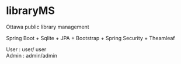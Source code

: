 # libraryMS
Ottawa public library management

Spring Boot + Sqlite + JPA + Bootstrap + Spring Security + Theamleaf

User : user/ user</br>
Admin : admin/admin



